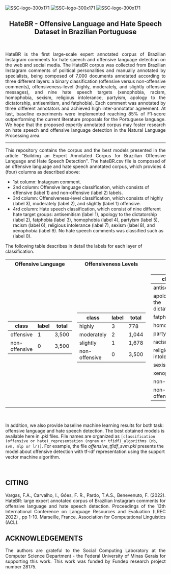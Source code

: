 ![SSC-logo-300x171](https://github.com/franciellevargas/HateBR/blob/5611312b1573cb1e5689fae64ab4ede88502ed78/.github/Logo-DCCUFMG.jpg)
![SSC-logo-300x171](https://github.com/franciellevargas/HateBR/blob/7e5fe34063f89296b17f8c255b89360dfef75761/.github/icmc.png)     ![SSC-logo-300x171](https://github.com/franciellevargas/HateBR/blob/1c2ecbc54df5719102d068370b3eca9dacea8334/.github/locus_media.png)


<h2 align="center"> HateBR - Offensive Language and Hate Speech Dataset in Brazilian Portuguese </h2>  

</br>
<p align="justify"> HateBR is the first large-scale expert annotated corpus of Brazilian Instagram comments for hate speech and offensive language detection on the web and social media. The HateBR corpus was collected from Brazilian Instagram comments of political personalities and manually annotated by specialists, being composed of 7,000 documents annotated according to three different layers: a binary classification (offensive versus non-offensive comments), offensiveness-level (highly, moderately, and slightly offensive messages), and nine hate speech targets (xenophobia, racism, homophobia, sexism, religious intolerance, partyism, apology to the dictatorship, antisemitism, and fatphobia). Each comment was annotated by three different annotators and achieved high inter-annotator agreement. At last, baseline experiments were implemented reaching 85% of F1-score outperforming the current literature proposals for the Portuguese language. We hope that the proposed expertly annotated corpus may foster research on hate speech and offensive language detection in the Natural Language Processing area. </p>

---

<p align="justify"> This repository contains the corpus and the best models presented in the article "Building an Expert Annotated Corpus for Brazilian Offensive Language and Hate Speech Detection". The hateBR.csv file is composed of an offensive language and hate speech annotated corpus, which provides 4 (four) columns as described above: </p>

* 1st column: Instagram comment.   
* 2nd column: Offensive language classification, which consists of offensive (label 1) and non-offensive (label 2) labels.
* 3rd column: Offensiveness-level classification, which consists of  highly (label 3), moderately (label 2), and slightly (label 1) offensive. 
* 4rd column: Hate speech classification, which consist of nine different hate target groups: antisemitism (label 1), apology to the dictatorship (label 2), fatphobia (label 3), homophobia (label 4), partyism (label 5), racism (label 6), religious intolerance (label 7), sexism (label 8), and xenophobia (label 9). No hate speech comments was classified such as (label 0).

The following table describes in detail the labels for each layer of classification.
<div align="center">
<table> 
<tr><th>Offensive Language</th><th>Offensiveness Levels</th><th>Hate Speech</th></tr>
<tr><td>

|class|label|total|
|--|--|--|  
|offensive|1|3,500| 
|non-offensive|0|3,500| 

</td><td>

|class|label|total|
|--|--|--|
|highly|3|778|
|moderately|2|1,044|
|slightly|1|1,678|
|non-offensive|0|3,500|
  
</td><td>

|class|label|total|  
|--|--|--|  
|antisemitism|1|2|
|apology for the dictatorship|2|32|
|fatphobia|3|27|
|homophobia|4|17|
|partyism|5|496|
|racism|6|8|
|religious intolerance|7|47|
|sexism|8|97|
|xenophobia|9|1|
|non-hate |-1|2,773|
|non-offensive|0|3,500|

</td></tr></table>
</div>

</br>

In addition, we also provide baseline machine learning results for both task: offensive language and hate speech detection. The best obtained models is available here in .pkl files. File names are organized as `[classification (offensive or hate)_representation (ngram or tfidf)_algorithms (nb, svm, mlp or lr)]`. For example, the file *offensive_tfidf_svm.pkl* presents the model about offensive detection with tf-idf representation using the support vector machine algorithm.

</br>


<h2 align="left"> CITING </h2>

<p align="justify">
Vargas, F.A., Carvalho, I., Góes, F. R., Pardo, T.A.S., Benevenuto, F. (2022). HateBR: large expert annotated corpus of Brazilian Instagram comments for offensive language and hate speech detection. Proceedings of the 13th International Conference on Language Resources and Evaluation (LREC 2022) , pp 1-10. Marseille, France. Association for Computational Linguistics (ACL). 

</p>



<h2 align="left"> ACKNOWLEDGEMENTS </h2>

<p align="justify">The authors are grateful to the Social Computing Laboratory at the Computer Science Department - the Federal University of Minas Gerais for supporting this work. This work was funded by Fundep research project number 28175. 
  
</p>


